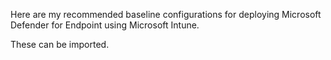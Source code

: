 Here are my recommended baseline configurations for deploying Microsoft Defender for Endpoint using Microsoft Intune.

These can be imported.
